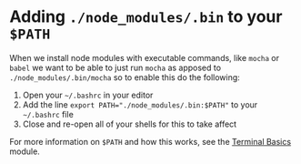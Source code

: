 # Adding `./node_modules/.bin` to your `$PATH`

When we install node modules with executable commands, like `mocha` or `babel`
we want to be able to just run `mocha` as apposed to `./node_modules/.bin/mocha`
so to enable this do the following:

1. Open your `~/.bashrc` in your editor
1. Add the line `export PATH="./node_modules/.bin:$PATH"` to your `~/.bashrc` file
1. Close and re-open all of your shells for this to take affect

For more information on `$PATH` and how this works, see the
[Terminal Basics](../../../Terminal-Basics) module.
